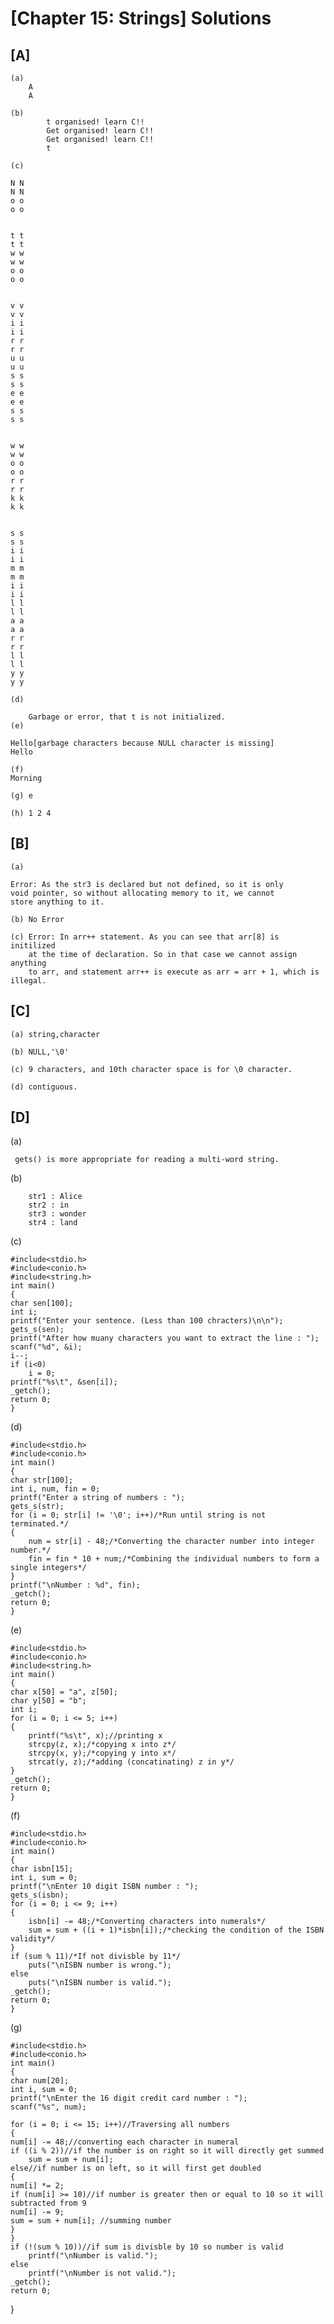 # [Chapter 15: Strings] Solutions

## [A]
    
    (a)
        A
        A
   
    (b)
            t organised! learn C!!
            Get organised! learn C!!
            Get organised! learn C!!
            t
    
    (c) 
   
    N N
    N N
    o o
    o o


    t t
    t t
    w w
    w w
    o o
    o o


    v v
    v v
    i i
    i i
    r r
    r r
    u u
    u u
    s s
    s s
    e e
    e e
    s s
    s s


    w w
    w w
    o o
    o o
    r r
    r r
    k k
    k k


    s s
    s s
    i i
    i i
    m m
    m m
    i i
    i i
    l l
    l l
    a a
    a a
    r r
    r r
    l l
    l l
    y y
    y y
   
    (d) 
        
        Garbage or error, that t is not initialized.
    (e)
    
    Hello[garbage characters because NULL character is missing]
    Hello
   
    (f)
    Morning
    
    (g) e
    
    (h) 1 2 4

## [B]
 
    (a) 

    Error: As the str3 is declared but not defined, so it is only
    void pointer, so without allocating memory to it, we cannot
    store anything to it.
   
    (b) No Error
   
    (c) Error: In arr++ statement. As you can see that arr[8] is initilized
        at the time of declaration. So in that case we cannot assign anything 
        to arr, and statement arr++ is execute as arr = arr + 1, which is 
    illegal.

## [C]
    
    (a) string,character
   
    (b) NULL,'\0'
   
    (c) 9 characters, and 10th character space is for \0 character.
   
    (d) contiguous.

## [D]
    
   (a)
    
     gets() is more appropriate for reading a multi-word string.
    
   (b)
       
        str1 : Alice
        str2 : in
        str3 : wonder
        str4 : land
   (c) 
    
    #include<stdio.h>
    #include<conio.h>
    #include<string.h>
    int main()
    {
	char sen[100];
	int i;
	printf("Enter your sentence. (Less than 100 chracters)\n\n");
	gets_s(sen);
	printf("After how muany characters you want to extract the line : ");
	scanf("%d", &i);
	i--;
	if (i<0)
		i = 0;
	printf("%s\t", &sen[i]);
	_getch();
	return 0;
    }
  
  (d)
 
    #include<stdio.h>
    #include<conio.h>
    int main()
    {
	char str[100];
	int i, num, fin = 0;
	printf("Enter a string of numbers : ");
	gets_s(str);
	for (i = 0; str[i] != '\0'; i++)/*Run until string is not terminated.*/
	{
		num = str[i] - 48;/*Converting the character number into integer number.*/
		fin = fin * 10 + num;/*Combining the individual numbers to form a single integers*/
	}
	printf("\nNumber : %d", fin);
	_getch();
	return 0;
    }
 
 (e)
   
    #include<stdio.h>
    #include<conio.h>
    #include<string.h>
    int main()
    {
	char x[50] = "a", z[50];
	char y[50] = "b";
	int i;
	for (i = 0; i <= 5; i++)
	{
		printf("%s\t", x);//printing x
		strcpy(z, x);/*copying x into z*/
		strcpy(x, y);/*copying y into x*/
		strcat(y, z);/*adding (concatinating) z in y*/
	}
	_getch();
	return 0;
    }
   
   (f)
   
    #include<stdio.h>
    #include<conio.h>
    int main()
    {
	char isbn[15];
	int i, sum = 0;
	printf("\nEnter 10 digit ISBN number : ");
	gets_s(isbn);
	for (i = 0; i <= 9; i++)
	{
		isbn[i] -= 48;/*Converting characters into numerals*/
		sum = sum + ((i + 1)*isbn[i]);/*checking the condition of the ISBN validity*/
	}
	if (sum % 11)/*If not divisble by 11*/
		puts("\nISBN number is wrong.");
	else
		puts("\nISBN number is valid.");
	_getch();
	return 0;
    }
  
  (g)
   
    #include<stdio.h>
    #include<conio.h>
    int main()
    {
	char num[20];
	int i, sum = 0;
	printf("\nEnter the 16 digit credit card number : ");
	scanf("%s", num);

	for (i = 0; i <= 15; i++)//Traversing all numbers
	{
	num[i] -= 48;//converting each character in numeral
	if ((i % 2))//if the number is on right so it will directly get summed
		sum = sum + num[i];
	else//if number is on left, so it will first get doubled
	{
	num[i] *= 2;
	if (num[i] >= 10)//if number is greater then or equal to 10 so it will subtracted from 9
	num[i] -= 9;
	sum = sum + num[i];	//summing number
	}
	}
	if (!(sum % 10))//if sum is divisble by 10 so number is valid
		printf("\nNumber is valid.");
	else
		printf("\nNumber is not valid.");
	_getch();
	return 0;
}
